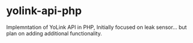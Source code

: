 # yolink-api-php

Implemntation of YoLink API in PHP, Initially focused on leak sensor... but plan on adding additional functionality. 
